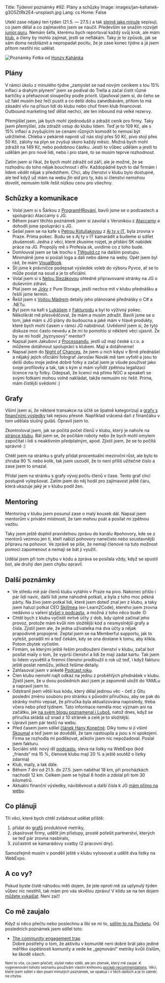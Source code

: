 Title: Týdenní poznámky #92: Plány a schůzky
Image: images/jan-kahanek-g3O5ZtRk2E4-unsplash.jpg
Lang: cs
Home: False


Utekl zase nějaký ten týden (21.5. — 27.5.) a tak [stejně jako minule]({filename}/2022-05-20_tydenni-poznamky-91-dovolena-ve-zline.md) sepisuji, co jsem dělal a co zajímavého jsem se naučil. Především se snažím rozvíjet [junior.guru](https://junior.guru/). Nemám šéfa, kterému bych reportoval každý svůj krok, ale mám [klub](https://junior.guru/club/), a členy by mohlo zajímat, jestli se neflákám. Taky je to způsob, jak se sám doma nezbláznit a nepropadat pocitu, že je zase konec týdne a já jsem přitom nestihl nic udělat.

![Poznámky]({static}/images/jan-kahanek-g3O5ZtRk2E4-unsplash.jpg)
Fotka od [Honzy Kahánka](https://unsplash.com/@honza_kahanek)


## Plány

V rámci úkolu z minulého týdne „zamyslet se nad novým ceníkem s tou 15% inflací a drahým plynem“ jsem se podíval do Trella a začal čistit různé kartičky a přehazovat sloupečky podle priorit. Ujasňoval jsem si, do čeho se už fakt musím bez řečí pustit a co delší dobu zanedbávám, přitom to má zásadní vliv na přísun lidí do klubu nebo chuť firem klub financovat. Outbound marketing teď dělat nechci, ale ten inbound má velké rezervy.

Přemýšlel jsem, jak bych mohl zjednodušit a zdražit ceník pro firmy. Taky jsem přemýšlel, zda zdražit vstup do klubu lidem. Teď je to 109 Kč, ale s 15% inflací a zvyšujícími se cenami různých komodit to nemusí být udržitelné. Chleba v pekárně naproti už nás stojí přes 50 Kč, pivo stojí přes 50 Kč, zálohy na plyn se zvyšují skoro každý měsíc. Možná bych mohl zdražit na 149 Kč, nebo podobnou částku. Jestli to vůbec udělám a jestli to udělám jen pro nové lidi, nebo i pro staré, to se musím teprve rozhodnout.

Zatím jsem si říkal, že bych mohl zdražit od září, ale je možné, že se rozhodnu do toho nějak bouchnout i dřív. Každopádně bych to dal firmám i lidem vědět nějak s předstihem. Chci, aby členství v klubu bylo dostupné, ale teď když už mám na webu _fin aid_ pro ty, kdo si členství nemohou dovolit, nemusím tolik řešit nízkou cenu pro všechny.


## Schůzky a komunikace

- Volal jsem si s Šárkou z [ProgramHRování](https://www.programhrovani.cz/), bavili jsme se o podcastech a spolupráci Ataccamy s JG.
- Během psaní těchto poznámek jsem si zavolal s Veronikou z [Ataccamy](https://www.ataccama.com/) a dohodli jsme spolupráci s JG.
- Sešel jsem se na kafe s [Petrou Kotuliakovou](https://www.linkedin.com/in/petra-kotuliakova/) z [Aj ty v IT](https://ajtyvit.sk/), byla zrovna v Praze. Prima pokec. Budu se s Aj ty v IT kamarádit a budeme si sdílet zkušenosti. Jedna z věcí, které zkusíme rozjet, je přidání SK nabídek práce na JG. Propojily mě s Profesia.sk, uvidíme co z toho bude.
- Domlouval jsem se tak trochu s [TWguild.cz](https://www.twguild.cz/) na dalším postupu. Minimálně jsme si poslali loga a dali nebo dáme na weby. Opět jsem byl rád, že mám [VisualBook]({filename}/2021-01-28_graficky-manual.md).
- Šli jsme k právničce podepsat výsledek voleb do výboru Pyvce, ať se to může poslat na soud a je to oficiální.
- Volal jsem si s [Nelou Slezákovou](https://www.nelaprovazi.cz/) ohledně připravované stránky na JG o duševním zdraví.
- Ptal jsem se [Jirky](https://twitter.com/JirkaChadima) z Pure Storage, jestli nechce mít v klubu přednášku a řešili jsme termín.
- Řešil jsem s [Vojtou Mádrem](https://twitter.com/madrvojt) detaily jeho plánované přednášky o C# a .NETu.
- Byl jsem na kafi s [Lukášem](https://twitter.com/lukaskonarovsky) z [Fakturoidu](https://www.fakturoid.cz/) a byl to výživný pokec. Několikrát mě přesvědčoval, že mám a musím zdražit. Bavili jsme se o tom, jaké mám s JG plány do budoucna a jaké mám v hlavě produkty, které bych mohl časem v rámci JG nabídnout. Uvědomil jsem si, že tyto diskuze moc často nevedu a že mi to pomohlo si některé věci ujasnit. Že by se mi hodil „byznysový“ mentor?
- Napsal jsem Jakubovi z [Processandu](https://www.processand.com/), jestli už mají české s.r.o. a můžeme dotáhnout spolupráci s klubem. Mají a dotáhneme!
- Napsal jsem do [Night of Chances](https://nightofchances.com/), že jsem u nich kdysi v Brně přednášel a nějaký jejich oficiální fotograf Jaroslav Novák mě tam vyfotil a jsou to delší dobu moje jediné dobré fotky a začal jsem je všude používat jako svoje profilovky a tak, tak s kým si mám vyřídit zpětnou legalizaci licence na ty fotky. Odepsali, že licenci má přímo NOC a speakeři se svými fotkami mohou volně nakládat, takže nemusím nic řešit. Prima, mám čistější svědomí :)


## Grafy

Všiml jsem si, že některé transakce na účtě se špatně kategorizují a [grafy s finančními výsledky](https://junior.guru/open/) tak nejsou přesné. Například vrácená daň z finančáku v tom udělala slušný guláš. Opravil jsem to.

Zkontroloval jsem, jak se počítá počet členů v klubu, který je nahoře na [stránce klubu](https://junior.guru/club/). Bál jsem se, že počítám roboty nebo že bych mohl omylem započítat i lidi s neaktivním předplatným, apod. Zjistil jsem, že se to počítá správně :)

Chtěl jsem na stránku s grafy přidat procentuální meziroční růst, ale bylo to zhruba 90 % nebo kolik, tak jsem usoudil, že to není příliš užitečné číslo a zase jsem to smazal.

Přidal jsem na stránku s grafy vývoj počtu členů v čase. Tento graf chci postupně vylepšovat. Zatím jsem do něj hodil pro zajímavost ještě čáru, která ukazuje jaký je v klubu podíl žen.


## Mentoring

Mentoring v klubu jsem posunul zase o malý kousek dál. Napsal jsem mentorům v privátní místnosti, že tam mohou psát a posílat mi zpětnou vazbu.

Taky jsem ještě doplnil pravidelnou zprávu do kanálu #pohovory, kde se z mentorů vezmou jen ti, kteří nabízí pohovory nanečisto nebo soustavnější přípravu na pohovor. Ve zprávě se píše, že nemají členové na tuto možnost pomoci zapomenout a nemají se bát ji využít.

Udělal jsem při tom chybu v kódu a zpráva se posílala vždy, když se spustil bot, ale druhý den jsem chybu opravil.


## Další poznámky

- Ve středu mě pár členů klubu vytáhlo v Praze na pivo. Nakonec přišlo i pár lidí navíc, další lidi jsme náhodně potkali, a byla z toho moc pěkná párty. Na živo jsem potkal lidi, které jsem doteď znal jen z klubu, a taky jsem haluzí potkal CEO [Skillmea](https://skillmea.cz/) (ex-Learn2Code), kterého jsem zrovna nedávno u vaření [slyšel v podcastu](https://streetofcode.sk/podcast/skillmea/), a možná z toho něco bude :D
- Chtěl bych z klubu vyčistit mrtvé účty z dob, kdy úplně začínal jeho provoz, protože mám kvůli nim složitější kód a nesmyslnější grafy a čísla. Zjistil jsem ale, že jedna uživatelka má dva účty a nějak prapodivně propojené. Zeptal jsem se na Memberful supportu, jak to vyřešit, poradili mi a teď čekám, kdy se ona dostane k tomu, aby klikla. Potom zbytek vyčistím.
- Firmám, se kterými ještě řeším prodloužení členství v klubu, začal bot posílat maily o tom, že vyprší členství a lidi že mají zadat kartu. Tak jsem to lidem vysvětlil a firemní členství prodloužil o rok už teď, i když fakturu ještě poslat nemůžu, jelikož řešíme detaily.
- Zahlasoval jsem v anketě [Podcast roku](https://www.podcastroku.cz/).
- Člen klubu nemohl najít odkaz na jednu z proběhlých přednášek v klubu. Zjistil jsem, že u dvou posledních akcí jsem je zapomněl uložit do YAMLu a napravil jsem to.
- Odstranil jsem větší kus kódu, který dělal jedinou věc - četl z Gitu poslední změnu souboru pro stránku s původní příručkou, aby se pak do stránky mohlo vepsat, že příručka byla aktualizována naposledy, třeba včera nebo před týdnem. Tato informace neměla moc význam ani na začátku, jak [na svém blogu poznamenal i Luboš](https://blog.zvestov.cz/software%20development/2020/09/21/prirucka-o-hledani-prvni-prace-v-it.html), natož dnes, když se příručka skládá už snad z 10 stránek a celé je to složitější.
- Upravil jsem pár textů na webu.
- Před časem jsem sdílel [článek Hany Konečné](https://www.hanakonecna.cz/jak-jsem-totalne-zvorala-pohovor/). Díky tomu si jí všiml [Skoumal](https://www.skoumal.com/) a teď jsem se dověděl, že tam nastoupila a jsou s ní spokojení. Firma se rozhodla mi poděkovat, ačkoliv jsem nic nepožadoval. Poslal jsem fakturu.
- Sociální sítě: nový díl [podcastu](https://junior.guru/podcast/), sleva na lístky na WebExpo (kód „friends“ má 15 %, členové klubu mají 20 % a ještě soutěž o lístky zdarma)
- Klub, maily, a tak dále.
- Během 7 dní od 21.5. do 27.5. jsem naběhal 18 km, při procházkách nachodil 12 km. Celkem jsem se hýbal 8 hodin a zdolal při tom 30 kilometrů.
- Aktuální finanční výsledky, návštěvnost a další čísla k JG [mám přímo na webu](https://junior.guru/open/).


## Co plánuji

Tři věci, které bych chtěl zvládnout udělat příště:

1. přidat do [grafů](https://junior.guru/open/) produktové metriky,
2. zkasírovat firmy, udělit jim přístupy, prostě pořešit partnerství, kterých se teď pár zrovna nasbíralo,
3. zúčastnit se kamarádovy svatby (2 pracovní dny).

Samozřejmě musím v pondělí ještě v klubu vylosovat a udělit dva lístky na WebExpo.


## A co vy?

Pokud byste čistě náhodou měli dojem, že jste oproti mě za uplynulý týden vůbec nic nestihli, tak mám pro vás skvělou zprávu! V klidu se na ten dojem [můžete vykašlat]({filename}/2020-06-04_neni-to-zavod.md). Není zač!


## Co mě zaujalo

Když si něco přečtu nebo poslechnu a líbí se mi to, [sdílím to na Pocketu](https://getpocket.com/@honzajavorek). Od posledních poznámek jsem sdílel toto:

- [The community engagement trap](https://rosie.land/posts/the-community-engagement-trap/)<br>Dobré postřehy o tom, že aktivitu v komunitě není dobré brát jako jediné měřítko úspěšnosti komunity a vede ke „gejmování“ metriky kvůli číslům, ke škodě všech.

<small>Není to vše, co jsem přečetl, slyšel nebo viděl, ale jen zlomek, který mě zaujal. K vygenerování tohoto seznamu používám vlastní knihovnu <a href="https://pypi.org/project/pocket-recommendations/">pocket-recommendations</a>. Věci, které jsem sdílel v den psaní minulých poznámek, se opakují i v těch dalších a je to záměr, ne chyba.</small>
